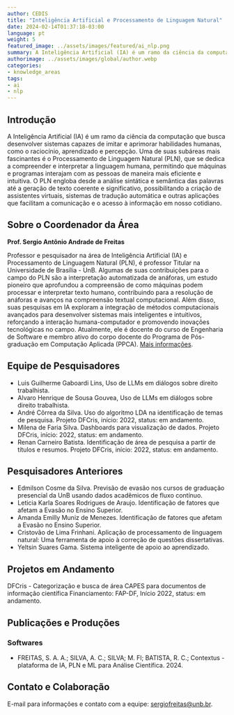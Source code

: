 ```yaml
---
author: CEDIS
title: "Inteligência Artificial e Processamento de Linguagem Natural"
date: 2024-02-14T01:37:18-03:00
language: pt
weight: 5
featured_image: ../assets/images/featured/ai_nlp.png
summary: A Inteligência Artificial (IA) é um ramo da ciência da computação que busca desenvolver sistemas capazes de imitar e aprimorar habilidades humanas, como o raciocínio, aprendizado e percepção. Uma de suas subáreas mais fascinantes é o Processamento de Linguagem Natural (PLN).
authorimage: ../assets/images/global/author.webp
categories:
- knowledge_areas
tags: 
- ai
- nlp
---
```

## Introdução
A Inteligência Artificial (IA) é um ramo da ciência da computação que busca desenvolver sistemas capazes de imitar e aprimorar habilidades humanas, como o raciocínio, aprendizado e percepção. Uma de suas subáreas mais fascinantes é o Processamento de Linguagem Natural (PLN), que se dedica a compreender e interpretar a linguagem humana, permitindo que máquinas e programas interajam com as pessoas de maneira mais eficiente e intuitiva. O PLN engloba desde a análise sintática e semântica das palavras até a geração de texto coerente e significativo, possibilitando a criação de assistentes virtuais, sistemas de tradução automática e outras aplicações que facilitam a comunicação e o acesso à informação em nosso cotidiano.

## Sobre o Coordenador da Área
**Prof. Sergio Antônio Andrade de Freitas**

Professor e pesquisador na área de Inteligência Artificial (IA) e Processamento de Linguagem Natural (PLN), é professor Titular na Universidade de Brasília - UnB. Algumas de suas contribuições para o campo do PLN são a interpretação automatizada de anáforas, um estudo pioneiro que aprofundou a compreensão de como máquinas podem processar e interpretar texto humano, contribuindo para a resolução de anáforas e avanços na compreensão textual computacional. Além disso, suas pesquisas em IA exploram a integração de métodos computacionais avançados para desenvolver sistemas mais inteligentes e intuitivos, reforçando a interação humana-computador e promovendo inovações tecnológicas no campo. Atualmente, ele é docente do curso de Engenharia de Software e membro ativo do corpo docente do Programa de Pós-graduação em Computação Aplicada (PPCA). [Mais informações](/people/sergio_freitas).

## Equipe de Pesquisadores
- Luis Guilherme Gaboardi Lins, Uso de LLMs em diálogos sobre direito trabalhista.
- Alvaro Henrique de Sousa Gouvea, Uso de LLMs em diálogos sobre direito trabalhista.
- André Côrrea da Silva. Uso do algoritmo LDA na identificação de temas de pesquisa. Projeto DFCris, início: 2022, status: em andamento.
- Milena de Faria Silva. Dashboards para visualização de dados. Projeto DFCris, início: 2022, status: em andamento.
- Renan Carneiro Batista. Identificação de área de pesquisa a partir de títulos e resumos. Projeto DFCris, início: 2022, status: em andamento.

## Pesquisadores Anteriores
- Edmilson Cosme da Silva. Previsão de evasão nos cursos de graduação presencial da UnB usando dados acadêmicos de fluxo contínuo.
- Leticia Karla Soares Rodrigues de Araujo. Identificação de fatores que afetam a Evasão no Ensino Superior.
- Amanda Emilly Muniz de Menezes. Identificação de fatores que afetam a Evasão no Ensino Superior.
- Cristovão de Lima Frinhani. Aplicação de processamento de linguagem natural: Uma ferramenta de apoio à correção de questões dissertativas.
- Yeltsin Suares Gama. Sistema inteligente de apoio ao aprendizado.

## Projetos em Andamento
DFCris - Categorização e busca de área CAPES para documentos de informação científica
Financiamento: FAP-DF, Início 2022, status: em andamento.

## Publicações e Produções
### Softwares
- FREITAS, S. A. A.; SILVA, A. C.; SILVA; M. Fl; BATISTA, R. C.; Contextus - plataforma de IA, PLN e ML para Análise Científica. 2024.

## Contato e Colaboração
E-mail para informações e contato com a equipe: [sergiofreitas@unb.br](mailto:sergiofreitas@unb.br).
